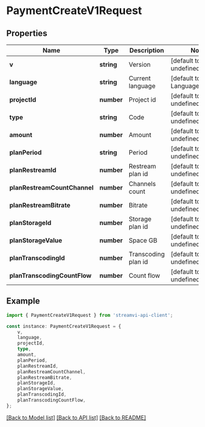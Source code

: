 # PaymentCreateV1Request


## Properties

Name | Type | Description | Notes
------------ | ------------- | ------------- | -------------
**v** | **string** | Version | [default to undefined]
**language** | **string** | Current language | [default to LanguageEnum_En]
**projectId** | **number** | Project id | [default to undefined]
**type** | **string** | Code | [default to undefined]
**amount** | **number** | Amount | [default to undefined]
**planPeriod** | **string** | Period | [default to undefined]
**planRestreamId** | **number** | Restream plan id | [default to undefined]
**planRestreamCountChannel** | **number** | Channels count | [default to undefined]
**planRestreamBitrate** | **number** | Bitrate | [default to undefined]
**planStorageId** | **number** | Storage plan id | [default to undefined]
**planStorageValue** | **number** | Space GB | [default to undefined]
**planTranscodingId** | **number** | Transcoding plan id | [default to undefined]
**planTranscodingCountFlow** | **number** | Count flow | [default to undefined]

## Example

```typescript
import { PaymentCreateV1Request } from 'streamvi-api-client';

const instance: PaymentCreateV1Request = {
    v,
    language,
    projectId,
    type,
    amount,
    planPeriod,
    planRestreamId,
    planRestreamCountChannel,
    planRestreamBitrate,
    planStorageId,
    planStorageValue,
    planTranscodingId,
    planTranscodingCountFlow,
};
```

[[Back to Model list]](../README.md#documentation-for-models) [[Back to API list]](../README.md#documentation-for-api-endpoints) [[Back to README]](../README.md)
